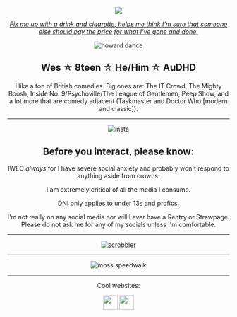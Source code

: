 <div align="center">

<p align="center"><img src="https://komarev.com/ghpvc/?username=cometecti&color=657cc2&style=plastic&label=View+Count!"/></p> 

[*Fix me up with a drink and cigarette, helps me think I'm sure that someone else should pay the price for what I've gone and done.*](https://arthursharpe.bandcamp.com/track/i-give-in)

![howard dance](https://github.com/user-attachments/assets/b58166cd-ba19-4513-ad2f-e369a14424d2)


## <p align="center">Wes ☆ 8teen ☆ He/Him ☆ AuDHD</p>


I like a ton of British comedies. Big ones are: The IT Crowd, The Mighty Boosh, Inside No. 9/Psychoville/The League of Gentlemen, Peep Show, and a lot more that are comedy adjacent (Taskmaster and Doctor Who \[modern and classic]).

***
![insta](https://github.com/user-attachments/assets/138b77b2-06f5-4051-8bfa-b344262763e9)

Before you interact, please know:
----
IWEC *always* for I have severe social anxiety and probably won't respond to anything aside from crowns. 

I am extremely critical of all the media I consume.

DNI only applies to under 13s and profics.

I'm not really on any social media nor will I ever have a Rentry or Strawpage. Please do not ask me for any of my socials unless I'm comfortable.

***

[![scrobbler](https://lastfm-recently-played.vercel.app/api?user=licecake&count=2&width=600&loved=true&show_user=header)](https://www.last.fm/user/licecake)

***


![moss speedwalk](https://github.com/user-attachments/assets/c64de6bd-8353-46f9-83ac-8b39e7b22191)

***

<p align="center">Cool websites:

<p align="center"><a href="https://smokepowered.com"><img src="http://smokepowered.com/smoke.gif" height="33"/></a> 
<a href="https://epicblazed.com"><img src="http://smokepowered.com/EpicBlazedButton.png" height="33"/></a>

